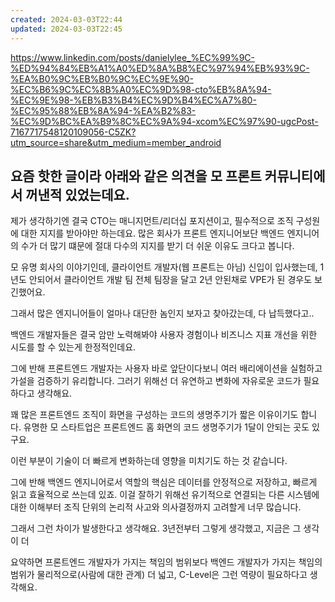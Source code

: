 ```yaml
---
created: 2024-03-03T22:44
updated: 2024-03-03T22:45
---
```

https://www.linkedin.com/posts/danielylee_%EC%99%9C-%ED%94%84%EB%A1%A0%ED%8A%B8%EC%97%94%EB%93%9C-%EA%B0%9C%EB%B0%9C%EC%9E%90-%EC%B6%9C%EC%8B%A0%EC%9D%98-cto%EB%8A%94-%EC%9E%98-%EB%B3%B4%EC%9D%B4%EC%A7%80-%EC%95%88%EB%8A%94-%EA%B2%83-%EC%9D%BC%EA%B9%8C%EC%9A%94-xcom%EC%97%90-ugcPost-7167717548120109056-C5ZK?utm_source=share&utm_medium=member_android

요즘 핫한 글이라 아래와 같은 의견을 모 프론트 커뮤니티에서 꺼낸적 있었는데요.
---
제가 생각하기엔 결국 CTO는 매니지먼트/리더십 포지션이고, 필수적으로 조직 구성원에 대한 지지를 받아야만 하는데요. 많은 회사가 프론트 엔지니어보단 백엔드 엔지니어의 수가 더 많기 떄문에 절대 다수의 지지를 받기 더 쉬운 이유도 크다고 봅니다.

모 유명 회사의 이야기인데, 클라이언트 개발자(웹 프론트는 아님) 신입이 입사했는데, 1년도 안되어서 클라이언트 개발 팀 전체 팀장을 달고 2년 안된채로 VPE가 된 경우도 보긴했어요.

그래서 많은 엔지니어들이 얼마나 대단한 놈인지 보자고 찾아갔는데, 다 납득했다고..

백엔드 개발자들은 결국 암만 노력해봐야 사용자 경험이나 비즈니스 지표 개선을 위한 시도를 할 수 있는게 한정적인데요.

그에 반해 프론트엔드 개발자는 사용자 바로 앞단이다보니 여러 배리에이션을 실험하고 가설을 검증하기 유리합니다. 그러기 위해선 더 유연하고 변화에 자유로운 코드가 필요하다고 생각해요.

꽤 많은 프론트엔드 조직이 화면을 구성하는 코드의 생명주기가 짧은 이유이기도 합니다. 유명한 모 스타트업은 프론트엔드 홈 화면의 코드 생명주기가 1달이 안되는 곳도 있구요.

이런 부분이 기술이 더 빠르게 변화하는데 영향을 미치기도 하는 것 같습니다.

그에 반해 백엔드 엔지니어로서 역할의 핵심은 데이터를 안정적으로 저장하고, 빠르게 읽고 효율적으로 쓰는데 있죠. 이걸 잘하기 위해선 유기적으로 연결되는 다른 시스템에 대한 이해부터 조직 단위의 논리적 사고와 의사결정까지 고려할게 너무 많습니다.

그래서 그런 차이가 발생한다고 생각해요. 3년전부터 그렇게 생각했고, 지금은 그 생각이 더

요약하면 프론트엔드 개발자가 가지는 책임의 범위보다 백엔드 개발자가 가지는 책임의 범위가 물리적으로(사람에 대한 관계) 더 넓고, C-Level은 그런 역량이 필요하다고 생각해요.